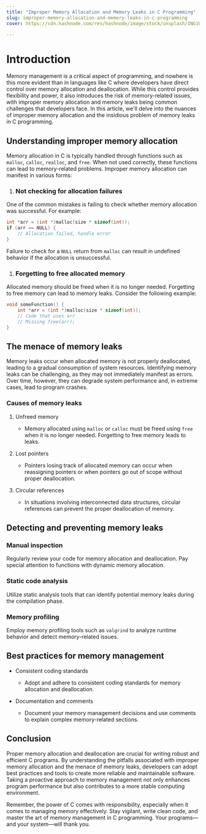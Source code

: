 ```yaml
---
title: "Improper Memory Allocation and Memory Leaks in C Programming"
slug: improper-memory-allocation-and-memory-leaks-in-c-programming
cover: https://cdn.hashnode.com/res/hashnode/image/stock/unsplash/ING1Uf1Fc30/upload/92dd6d67ff538ba7f311305c6672d406.jpeg

---
```


# Introduction

Memory management is a critical aspect of programming, and nowhere is this more evident than in languages like C where developers have direct control over memory allocation and deallocation. While this control provides flexibility and power, it also introduces the risk of memory-related issues, with improper memory allocation and memory leaks being common challenges that developers face. In this article, we'll delve into the nuances of improper memory allocation and the insidious problem of memory leaks in C programming.

## Understanding improper memory allocation

Memory allocation in C is typically handled through functions such as `malloc`, `calloc`, `realloc`, and `free`. When not used correctly, these functions can lead to memory-related problems. Improper memory allocation can manifest in various forms:

1. ### Not checking for allocation failures
    

One of the common mistakes is failing to check whether memory allocation was successful. For example:

```c
int *arr = (int *)malloc(size * sizeof(int));
if (arr == NULL) {
    // Allocation failed, handle error
}
```

Failure to check for a `NULL` return from `malloc` can result in undefined behavior if the allocation is unsuccessful.

1. ### Forgetting to free allocated memory
    

Allocated memory should be freed when it is no longer needed. Forgetting to free memory can lead to memory leaks. Consider the following example:

```c
void someFunction() {
    int *arr = (int *)malloc(size * sizeof(int));
    // Code that uses arr
    // Missing free(arr);
}
```

## The menace of memory leaks

Memory leaks occur when allocated memory is not properly deallocated, leading to a gradual consumption of system resources. Identifying memory leaks can be challenging, as they may not immediately manifest as errors. Over time, however, they can degrade system performance and, in extreme cases, lead to program crashes.

### Causes of memory leaks

1. Unfreed memory
    
    * Memory allocated using `malloc` or `calloc` must be freed using `free` when it is no longer needed. Forgetting to free memory leads to leaks.
        
2. Lost pointers
    
    * Pointers losing track of allocated memory can occur when reassigning pointers or when pointers go out of scope without proper deallocation.
        
3. Circular references
    
    * In situations involving interconnected data structures, circular references can prevent the proper deallocation of memory.
        

## Detecting and preventing memory leaks

### Manual inspection

Regularly review your code for memory allocation and deallocation. Pay special attention to functions with dynamic memory allocation.

### Static code analysis

Utilize static analysis tools that can identify potential memory leaks during the compilation phase.

### Memory profiling

Employ memory profiling tools such as `valgrind` to analyze runtime behavior and detect memory-related issues.

## Best practices for memory management

* Consistent coding standards
    
    * Adopt and adhere to consistent coding standards for memory allocation and deallocation.
        
* Documentation and comments
    
    * Document your memory management decisions and use comments to explain complex memory-related sections.
        

## Conclusion

Proper memory allocation and deallocation are crucial for writing robust and efficient C programs. By understanding the pitfalls associated with improper memory allocation and the menace of memory leaks, developers can adopt best practices and tools to create more reliable and maintainable software. Taking a proactive approach to memory management not only enhances program performance but also contributes to a more stable computing environment.

Remember, the power of C comes with responsibility, especially when it comes to managing memory effectively. Stay vigilant, write clean code, and master the art of memory management in C programming. Your programs—and your system—will thank you.